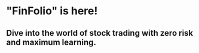 # "FinFolio" is here!  
## Dive into the world of stock trading with zero risk and maximum learning.
###
